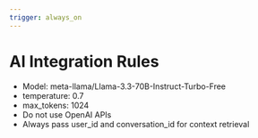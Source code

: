 ```yaml
---
trigger: always_on
---
```


# AI Integration Rules
- Model: meta-llama/Llama-3.3-70B-Instruct-Turbo-Free
- temperature: 0.7
- max_tokens: 1024
- Do not use OpenAI APIs
- Always pass user_id and conversation_id for context retrieval
